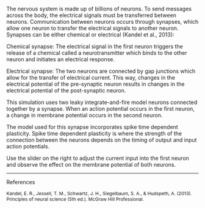<p>The nervous system is made up of billions of neurons. To send messages across the body, the electrical signals must be transferred between neurons. Communication between neurons occurs through synapses, which allow one neuron to transfer the electrical signals to another neuron. Synapses can be either chemical or electrical (Kandel et al., 2013): 

Chemical synapse: The electrical signal in the first neuron triggers the release of a chemical called a neurotransmitter which binds to the other neuron and initiates an electrical response. 

Electrical synapse: The two neurons are connected by gap junctions which allow for the transfer of electrical current. This way, changes in the electrical potential of the pre-synaptic neuron results in changes in the electrical potential of the post-synaptic neuron. 

This simulation uses two leaky integrate-and-fire model neurons connected together by a synapse. When an action potential occurs in the first neuron, a change in membrane potential occurs in the second neuron. 

The model used for this synapse incorporates spike time dependent plasticity. Spike time dependent plasticity is where the strength of the connection between the neurons depends on the timing of output and input action potentials.

Use the slider on the right to adjust the current input into the first neuron and observe the effect on the membrane potential of both neurons.</p>

---
<p>
References
</p>
<p style="font-size: 12px; ">
Kandel, E. R., Jessell, T. M., Schwartz, J. H., Siegelbaum, S. A., & Hudspeth, A. (2013). Principles of neural science (5th ed.). McGraw Hill Professional.
</p>

